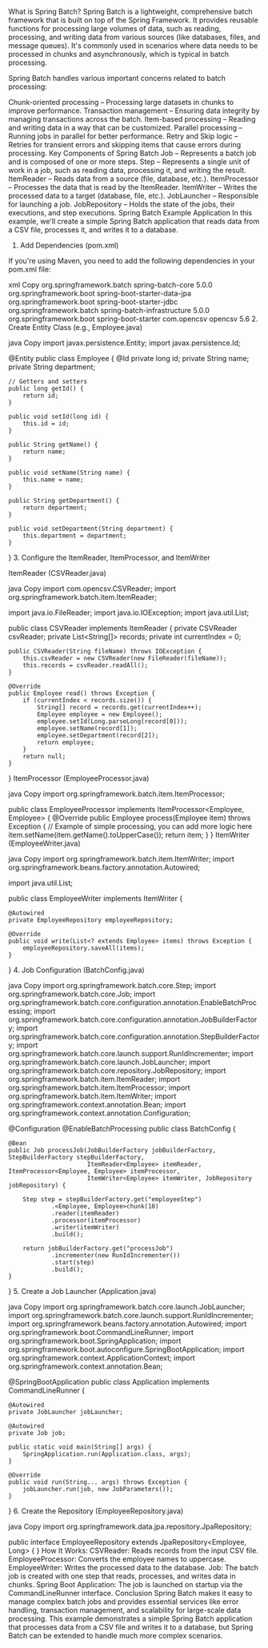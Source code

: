 What is Spring Batch?
Spring Batch is a lightweight, comprehensive batch framework that is built on top of the Spring Framework. It provides reusable functions for processing large volumes of data, such as reading, processing, and writing data from various sources (like databases, files, and message queues). It's commonly used in scenarios where data needs to be processed in chunks and asynchronously, which is typical in batch processing.

Spring Batch handles various important concerns related to batch processing:

Chunk-oriented processing – Processing large datasets in chunks to improve performance.
Transaction management – Ensuring data integrity by managing transactions across the batch.
Item-based processing – Reading and writing data in a way that can be customized.
Parallel processing – Running jobs in parallel for better performance.
Retry and Skip logic – Retries for transient errors and skipping items that cause errors during processing.
Key Components of Spring Batch
Job – Represents a batch job and is composed of one or more steps.
Step – Represents a single unit of work in a job, such as reading data, processing it, and writing the result.
ItemReader – Reads data from a source (file, database, etc.).
ItemProcessor – Processes the data that is read by the ItemReader.
ItemWriter – Writes the processed data to a target (database, file, etc.).
JobLauncher – Responsible for launching a job.
JobRepository – Holds the state of the jobs, their executions, and step executions.
Spring Batch Example Application
In this example, we'll create a simple Spring Batch application that reads data from a CSV file, processes it, and writes it to a database.

1. Add Dependencies (pom.xml)

If you're using Maven, you need to add the following dependencies in your pom.xml file:

xml
Copy
<dependencies>
    <dependency>
        <groupId>org.springframework.batch</groupId>
        <artifactId>spring-batch-core</artifactId>
        <version>5.0.0</version>
    </dependency>
    <dependency>
        <groupId>org.springframework.boot</groupId>
        <artifactId>spring-boot-starter-data-jpa</artifactId>
    </dependency>
    <dependency>
        <groupId>org.springframework.boot</groupId>
        <artifactId>spring-boot-starter-jdbc</artifactId>
    </dependency>
    <dependency>
        <groupId>org.springframework.batch</groupId>
        <artifactId>spring-batch-infrastructure</artifactId>
        <version>5.0.0</version>
    </dependency>
    <dependency>
        <groupId>org.springframework.boot</groupId>
        <artifactId>spring-boot-starter</artifactId>
    </dependency>
    <dependency>
        <groupId>com.opencsv</groupId>
        <artifactId>opencsv</artifactId>
        <version>5.6</version>
    </dependency>
</dependencies>
2. Create Entity Class (e.g., Employee.java)

java
Copy
import javax.persistence.Entity;
import javax.persistence.Id;

@Entity
public class Employee {
    @Id
    private long id;
    private String name;
    private String department;

    // Getters and setters
    public long getId() {
        return id;
    }

    public void setId(long id) {
        this.id = id;
    }

    public String getName() {
        return name;
    }

    public void setName(String name) {
        this.name = name;
    }

    public String getDepartment() {
        return department;
    }

    public void setDepartment(String department) {
        this.department = department;
    }
}
3. Configure the ItemReader, ItemProcessor, and ItemWriter

ItemReader (CSVReader.java)

java
Copy
import com.opencsv.CSVReader;
import org.springframework.batch.item.ItemReader;

import java.io.FileReader;
import java.io.IOException;
import java.util.List;

public class CSVReader implements ItemReader<Employee> {
    private CSVReader csvReader;
    private List<String[]> records;
    private int currentIndex = 0;

    public CSVReader(String fileName) throws IOException {
        this.csvReader = new CSVReader(new FileReader(fileName));
        this.records = csvReader.readAll();
    }

    @Override
    public Employee read() throws Exception {
        if (currentIndex < records.size()) {
            String[] record = records.get(currentIndex++);
            Employee employee = new Employee();
            employee.setId(Long.parseLong(record[0]));
            employee.setName(record[1]);
            employee.setDepartment(record[2]);
            return employee;
        }
        return null;
    }
}
ItemProcessor (EmployeeProcessor.java)

java
Copy
import org.springframework.batch.item.ItemProcessor;

public class EmployeeProcessor implements ItemProcessor<Employee, Employee> {
    @Override
    public Employee process(Employee item) throws Exception {
        // Example of simple processing, you can add more logic here
        item.setName(item.getName().toUpperCase());
        return item;
    }
}
ItemWriter (EmployeeWriter.java)

java
Copy
import org.springframework.batch.item.ItemWriter;
import org.springframework.beans.factory.annotation.Autowired;

import java.util.List;

public class EmployeeWriter implements ItemWriter<Employee> {

    @Autowired
    private EmployeeRepository employeeRepository;

    @Override
    public void write(List<? extends Employee> items) throws Exception {
        employeeRepository.saveAll(items);
    }
}
4. Job Configuration (BatchConfig.java)

java
Copy
import org.springframework.batch.core.Step;
import org.springframework.batch.core.Job;
import org.springframework.batch.core.configuration.annotation.EnableBatchProcessing;
import org.springframework.batch.core.configuration.annotation.JobBuilderFactory;
import org.springframework.batch.core.configuration.annotation.StepBuilderFactory;
import org.springframework.batch.core.launch.support.RunIdIncrementer;
import org.springframework.batch.core.launch.JobLauncher;
import org.springframework.batch.core.repository.JobRepository;
import org.springframework.batch.item.ItemReader;
import org.springframework.batch.item.ItemProcessor;
import org.springframework.batch.item.ItemWriter;
import org.springframework.context.annotation.Bean;
import org.springframework.context.annotation.Configuration;

@Configuration
@EnableBatchProcessing
public class BatchConfig {

    @Bean
    public Job processJob(JobBuilderFactory jobBuilderFactory, StepBuilderFactory stepBuilderFactory,
                          ItemReader<Employee> itemReader, ItemProcessor<Employee, Employee> itemProcessor,
                          ItemWriter<Employee> itemWriter, JobRepository jobRepository) {

        Step step = stepBuilderFactory.get("employeeStep")
                .<Employee, Employee>chunk(10)
                .reader(itemReader)
                .processor(itemProcessor)
                .writer(itemWriter)
                .build();

        return jobBuilderFactory.get("processJob")
                .incrementer(new RunIdIncrementer())
                .start(step)
                .build();
    }
}
5. Create a Job Launcher (Application.java)

java
Copy
import org.springframework.batch.core.launch.JobLauncher;
import org.springframework.batch.core.launch.support.RunIdIncrementer;
import org.springframework.beans.factory.annotation.Autowired;
import org.springframework.boot.CommandLineRunner;
import org.springframework.boot.SpringApplication;
import org.springframework.boot.autoconfigure.SpringBootApplication;
import org.springframework.context.ApplicationContext;
import org.springframework.context.annotation.Bean;

@SpringBootApplication
public class Application implements CommandLineRunner {

    @Autowired
    private JobLauncher jobLauncher;

    @Autowired
    private Job job;

    public static void main(String[] args) {
        SpringApplication.run(Application.class, args);
    }

    @Override
    public void run(String... args) throws Exception {
        jobLauncher.run(job, new JobParameters());
    }
}
6. Create the Repository (EmployeeRepository.java)

java
Copy
import org.springframework.data.jpa.repository.JpaRepository;

public interface EmployeeRepository extends JpaRepository<Employee, Long> {
}
How It Works:
CSVReader: Reads records from the input CSV file.
EmployeeProcessor: Converts the employee names to uppercase.
EmployeeWriter: Writes the processed data to the database.
Job: The batch job is created with one step that reads, processes, and writes data in chunks.
Spring Boot Application: The job is launched on startup via the CommandLineRunner interface.
Conclusion
Spring Batch makes it easy to manage complex batch jobs and provides essential services like error handling, transaction management, and scalability for large-scale data processing. This example demonstrates a simple Spring Batch application that processes data from a CSV file and writes it to a database, but Spring Batch can be extended to handle much more complex scenarios.